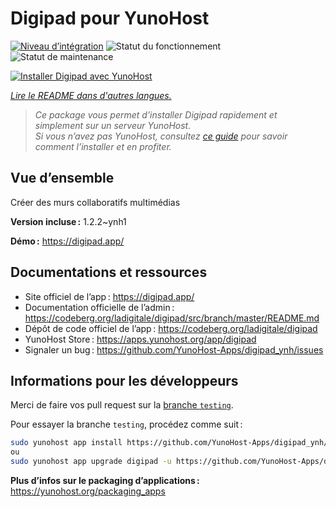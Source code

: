 <!--
Nota bene : ce README est automatiquement généré par <https://github.com/YunoHost/apps/tree/master/tools/readme_generator>
Il NE doit PAS être modifié à la main.
-->

# Digipad pour YunoHost

[![Niveau d’intégration](https://dash.yunohost.org/integration/digipad.svg)](https://ci-apps.yunohost.org/ci/apps/digipad/) ![Statut du fonctionnement](https://ci-apps.yunohost.org/ci/badges/digipad.status.svg) ![Statut de maintenance](https://ci-apps.yunohost.org/ci/badges/digipad.maintain.svg)

[![Installer Digipad avec YunoHost](https://install-app.yunohost.org/install-with-yunohost.svg)](https://install-app.yunohost.org/?app=digipad)

*[Lire le README dans d'autres langues.](./ALL_README.md)*

> *Ce package vous permet d’installer Digipad rapidement et simplement sur un serveur YunoHost.*  
> *Si vous n’avez pas YunoHost, consultez [ce guide](https://yunohost.org/install) pour savoir comment l’installer et en profiter.*

## Vue d’ensemble

Créer des murs collaboratifs multimédias

**Version incluse :** 1.2.2~ynh1

**Démo :** <https://digipad.app/>
## Documentations et ressources

- Site officiel de l’app : <https://digipad.app/>
- Documentation officielle de l’admin : <https://codeberg.org/ladigitale/digipad/src/branch/master/README.md>
- Dépôt de code officiel de l’app : <https://codeberg.org/ladigitale/digipad>
- YunoHost Store : <https://apps.yunohost.org/app/digipad>
- Signaler un bug : <https://github.com/YunoHost-Apps/digipad_ynh/issues>

## Informations pour les développeurs

Merci de faire vos pull request sur la [branche `testing`](https://github.com/YunoHost-Apps/digipad_ynh/tree/testing).

Pour essayer la branche `testing`, procédez comme suit :

```bash
sudo yunohost app install https://github.com/YunoHost-Apps/digipad_ynh/tree/testing --debug
ou
sudo yunohost app upgrade digipad -u https://github.com/YunoHost-Apps/digipad_ynh/tree/testing --debug
```

**Plus d’infos sur le packaging d’applications :** <https://yunohost.org/packaging_apps>
